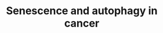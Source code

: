 ---
annotations:
- id: PW:0000277
  parent: regulatory pathway
  type: Pathway Ontology
  value: cellular senescence pathway
- id: PW:0000278
  parent: regulatory pathway
  type: Pathway Ontology
  value: autophagy pathway
authors:
- Mkutmon
- MaintBot
- Eweitz
description: Senescense and Autophagy Pathways in Cancer
last-edited: 2021-05-21
organisms:
- Bos taurus
redirect_from:
- /index.php/Pathway:WP3231
- /instance/WP3231
- /instance/WP3231_rr117600
revision: r117600
schema-jsonld:
- '@context': https://schema.org/
  '@id': https://wikipathways.github.io/pathways/WP3231.html
  '@type': Dataset
  creator:
    '@type': Organization
    name: WikiPathways
  description: Senescense and Autophagy Pathways in Cancer
  keywords:
  - AKT1S1
  - AMBRA1
  - ATG12
  - ATG13
  - ATG14
  - ATG16L1
  - ATG3
  - ATG5
  - ATG7
  - BCL2
  - BECN1
  - BMP2
  - BRAF
  - CD44
  - CDC25B
  - CDKN1A
  - CDKN1B
  - CDKN2A
  - COL10A1
  - COL1A1
  - COL3A1
  - CREG1
  - CXCL14
  - CXCL8
  - E2F1
  - FKBP8
  - FN1
  - GABARAP
  - GABARAPL1
  - GABARAPL2
  - GRO1
  - GSK3B
  - GSN
  - HMGA1
  - HRAS
  - IFI16
  - IFNG
  - IGF-I
  - IGF1R
  - IGFBP3
  - IGFBP5
  - IGFBP7
  - IL1A
  - IL1B
  - IL24
  - IL6
  - IL6R
  - IL6ST
  - ING1
  - ING2
  - INHBA
  - IRF1
  - IRF5
  - IRF7
  - JUN
  - KMT2A
  - LAMP1
  - LAMP2
  - MAP1LC3A
  - MAP1LC3B
  - MAP1LC3C
  - MAP2K1
  - MAP2K3
  - MAPK1
  - MAPK14
  - MDM2
  - MGC138057
  - MLST8
  - MMP14
  - MTOR
  - PCNA
  - PIK3C3
  - PIP3(16:0/16:0)
  - PLAT
  - PLAU
  - PTEN
  - RAF1
  - RB1
  - RB1CC1
  - RNASEL
  - RSL1D1
  - SERPINB2
  - SERPINE1
  - SH3GLB1
  - SLC39A1
  - SLC39A2
  - SLC39A3
  - SLC39A4
  - SMAD3
  - SMAD4
  - SPARC
  - SQSTM1
  - SRC
  - TGFB1
  - THBS1
  - TNFSF15
  - TP53
  - ULK1
  - UVRAG
  - VTN
  license: CC0
  name: Senescence and autophagy in cancer
seo: CreativeWork
title: Senescence and autophagy in cancer
wpid: WP3231
---